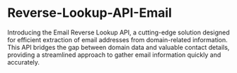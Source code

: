 # Reverse-Lookup-API-Email
Introducing the Email Reverse Lookup API, a cutting-edge solution designed for efficient extraction of email addresses from domain-related information. This API bridges the gap between domain data and valuable contact details, providing a streamlined approach to gather email information quickly and accurately.
